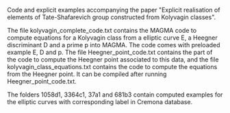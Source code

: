 Code and explicit examples accompanying the paper "Explicit realisation of elements of Tate-Shafarevich group constructed from Kolyvagin classes".

The file kolyvagin_complete_code.txt contains the MAGMA code to compute equations for a Kolyvagin class  from a elliptic curve E, a Heegner discriminant D and a prime p into MAGMA. The code comes with preloaded example E, D and p. The file Heegner_point_code.txt contains the part of the code to compute the Heegner point associated to this data, and the file kolyvagin_class_equations.txt contains the code to compute the equations from the Heegner point. It can be compiled after running  Heegner_point_code.txt. 

The folders 1058d1, 3364c1, 37a1 and 681b3 contain computed examples for the elliptic curves with corresponding label in Cremona database.
